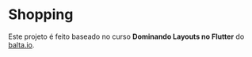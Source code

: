 # Shopping

Este projeto é feito baseado no curso **Dominando Layouts no Flutter** do [balta.io](https://balta.io/).
